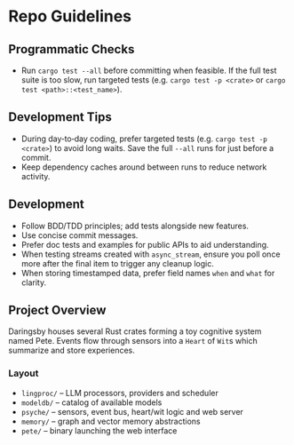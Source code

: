 # Repo Guidelines

## Programmatic Checks
- Run `cargo test --all` before committing when feasible. If the full test
  suite is too slow, run targeted tests (e.g. `cargo test -p <crate>` or
  `cargo test <path>::<test_name>`).

## Development Tips
- During day‑to‑day coding, prefer targeted tests (e.g. `cargo test -p <crate>`)
  to avoid long waits. Save the full `--all` runs for just before a commit.
- Keep dependency caches around between runs to reduce network activity.

## Development
- Follow BDD/TDD principles; add tests alongside new features.
- Use concise commit messages.
- Prefer doc tests and examples for public APIs to aid understanding.
- When testing streams created with `async_stream`, ensure you poll once more
  after the final item to trigger any cleanup logic.
- When storing timestamped data, prefer field names `when` and `what` for
  clarity.

## Project Overview
Daringsby houses several Rust crates forming a toy cognitive system named Pete. Events flow through sensors into a `Heart` of `Wit`s which summarize and store experiences.

### Layout
- `lingproc/` – LLM processors, providers and scheduler
- `modeldb/`  – catalog of available models
- `psyche/`   – sensors, event bus, heart/wit logic and web server
- `memory/`   – graph and vector memory abstractions
- `pete/`     – binary launching the web interface
